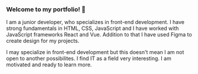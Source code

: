 ### Welcome to my portfolio! 👋

I am a junior developer, who specializes in front-end development. I have strong fundamentals in HTML, CSS, JavaScript and I have worked with JavaScript frameworks React and Vue. Addition to that I have used Figma to create design for my projects.

I may specialize in front-end development but this doesn't mean I am not open to another possibilites. I find IT as a field very interesting. I am motivated and ready to learn more.


<!--
**ItsKris1/ItsKris1** is a ✨ _special_ ✨ repository because its `README.md` (this file) appears on your GitHub profile.

Here are some ideas to get you started:

- 🔭 I’m currently working on ...
- 🌱 I’m currently learning ...
- 👯 I’m looking to collaborate on ...
- 🤔 I’m looking for help with ...
- 💬 Ask me about ...
- 📫 How to reach me: ...
- 😄 Pronouns: ...
- ⚡ Fun fact: ...
-->

